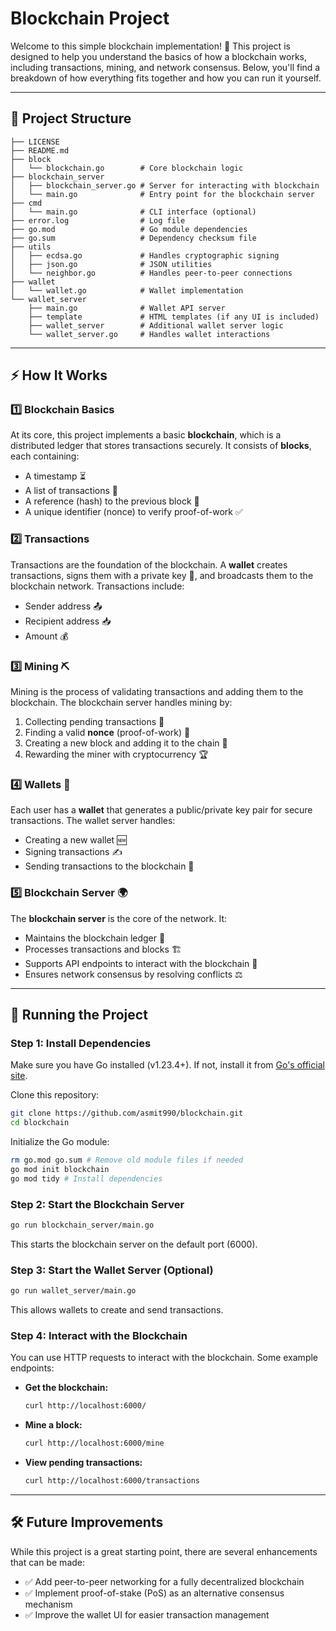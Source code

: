 # Blockchain Project

Welcome to this simple blockchain implementation! 🚀 This project is designed to help you understand the basics of how a blockchain works, including transactions, mining, and network consensus. Below, you'll find a breakdown of how everything fits together and how you can run it yourself.

----

## 📂 Project Structure

```
├── LICENSE
├── README.md
├── block
│   └── blockchain.go        # Core blockchain logic
├── blockchain_server
│   ├── blockchain_server.go # Server for interacting with blockchain
│   └── main.go              # Entry point for the blockchain server
├── cmd
│   └── main.go              # CLI interface (optional)
├── error.log                # Log file
├── go.mod                   # Go module dependencies
├── go.sum                   # Dependency checksum file
├── utils
│   ├── ecdsa.go             # Handles cryptographic signing
│   ├── json.go              # JSON utilities
│   └── neighbor.go          # Handles peer-to-peer connections
├── wallet
│   └── wallet.go            # Wallet implementation
└── wallet_server
    ├── main.go              # Wallet API server
    ├── template             # HTML templates (if any UI is included)
    ├── wallet_server        # Additional wallet server logic
    └── wallet_server.go     # Handles wallet interactions
```

---

## ⚡ How It Works

### 1️⃣ Blockchain Basics
At its core, this project implements a basic **blockchain**, which is a distributed ledger that stores transactions securely. It consists of **blocks**, each containing:
- A timestamp ⏳
- A list of transactions 📜
- A reference (hash) to the previous block 🔗
- A unique identifier (nonce) to verify proof-of-work ✅

### 2️⃣ Transactions
Transactions are the foundation of the blockchain. A **wallet** creates transactions, signs them with a private key 🔑, and broadcasts them to the blockchain network. Transactions include:
- Sender address 📤
- Recipient address 📥
- Amount 💰

### 3️⃣ Mining ⛏️
Mining is the process of validating transactions and adding them to the blockchain. The blockchain server handles mining by:
1. Collecting pending transactions 📌
2. Finding a valid **nonce** (proof-of-work) 🧩
3. Creating a new block and adding it to the chain 🔄
4. Rewarding the miner with cryptocurrency 🏆

### 4️⃣ Wallets 🔐
Each user has a **wallet** that generates a public/private key pair for secure transactions. The wallet server handles:
- Creating a new wallet 🆕
- Signing transactions ✍️
- Sending transactions to the blockchain 📡

### 5️⃣ Blockchain Server 🌍
The **blockchain server** is the core of the network. It:
- Maintains the blockchain ledger 📖
- Processes transactions and blocks 🏗️
- Supports API endpoints to interact with the blockchain 🔌
- Ensures network consensus by resolving conflicts ⚖️

---

## 🚀 Running the Project

### Step 1: Install Dependencies
Make sure you have Go installed (v1.23.4+). If not, install it from [Go's official site](https://go.dev/).

Clone this repository:
```bash
git clone https://github.com/asmit990/blockchain.git
cd blockchain
```

Initialize the Go module:
```bash
rm go.mod go.sum # Remove old module files if needed
go mod init blockchain
go mod tidy # Install dependencies
```

### Step 2: Start the Blockchain Server
```bash
go run blockchain_server/main.go
```
This starts the blockchain server on the default port (6000).

### Step 3: Start the Wallet Server (Optional)
```bash
go run wallet_server/main.go
```
This allows wallets to create and send transactions.

### Step 4: Interact with the Blockchain
You can use HTTP requests to interact with the blockchain. Some example endpoints:

- **Get the blockchain:**
  ```bash
  curl http://localhost:6000/
  ```
- **Mine a block:**
  ```bash
  curl http://localhost:6000/mine
  ```
- **View pending transactions:**
  ```bash
  curl http://localhost:6000/transactions
  ```

---

## 🛠️ Future Improvements
While this project is a great starting point, there are several enhancements that can be made:
- ✅ Add peer-to-peer networking for a fully decentralized blockchain
- ✅ Implement proof-of-stake (PoS) as an alternative consensus mechanism
- ✅ Improve the wallet UI for easier transaction management

